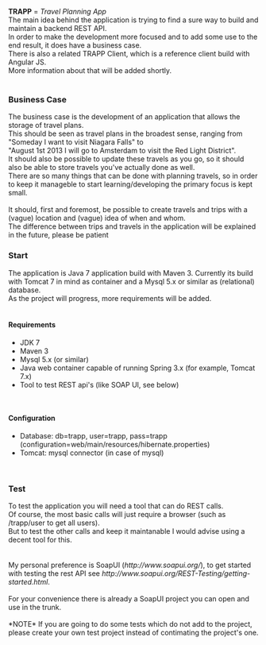<b>TRAPP</b> = <i>Travel Planning App</i>
<br>
The main idea behind the application is trying to find a sure way to build and maintain a backend REST API.
<br>
In order to make the development more focused and to add some use to the end result, it does have a business case.
<br>
There is also a related TRAPP Client, which is a reference client build with Angular JS. <br>
More information about that will be added shortly. <br>
<br>
<h3>Business Case</h3>
The business case is the development of an application that allows the storage of travel plans.<br>
This should be seen as travel plans in the broadest sense, ranging from "Someday I want to visit Niagara Falls" to <br>
"August 1st 2013 I will go to Amsterdam to visit the Red Light District".<br>
It should also be possible to update these travels as you go, so it should also be able to store travels you've actually done as well.
<br>
There are so many things that can be done with planning travels, so in order to keep it manageble to start learning/developing the primary focus is kept small.
<br>
<br>
It should, first and foremost, be possible to create travels and trips with a (vague) location and (vague) idea of when and whom.<br>
The difference between trips and travels in the application will be explained in the future, please be patient
<br>
<h3>Start</h3>
The application is Java 7 application build with Maven 3. Currently its build with Tomcat 7 in mind as container and a Mysql 5.x or similar as (relational) database.</br>
As the project will progress, more requirements will be added.</br>
<br>
<h4>Requirements</h4>
<ul>
<li>JDK 7</li>
<li>Maven 3</li>
<li>Mysql 5.x (or similar)</li>
<li>Java web container capable of running Spring 3.x (for example, Tomcat 7.x)</li>
<li>Tool to test REST api's (like SOAP UI, see below)</li>
</ul>
<br>
<h4>Configuration</h4>
<ul>
<li>Database: db=trapp, user=trapp, pass=trapp (configuration=web/main/resources/hibernate.properties)</li>
<li>Tomcat: mysql connector (in case of mysql)</li>
</ul>
<br>
<h3>Test</h3>
To test the application you will need a tool that can do REST calls.<br>
Of course, the most basic calls will just require a browser (such as /trapp/user to get all users).<br>
But to test the other calls and keep it maintanable I would advise using a decent tool for this.<br>
<br>
<br>
My personal preference is SoapUI (<i>http://www.soapui.org/</i>), to get started with testing the rest API see <i>http://www.soapui.org/REST-Testing/getting-started.html</i>.<br>
<br>
For your convenience there is already a SoapUI project you can open and use in the trunk.
<br>
<br>
*NOTE* If you are going to do some tests which do not add to the project, please create your own test project instead of contimating the project's one.
